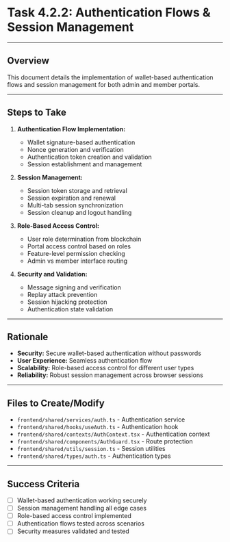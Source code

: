 # Task 4.2.2: Authentication Flows & Session Management

---

## Overview
This document details the implementation of wallet-based authentication flows and session management for both admin and member portals.

---

## Steps to Take
1. **Authentication Flow Implementation:**
   - Wallet signature-based authentication
   - Nonce generation and verification
   - Authentication token creation and validation
   - Session establishment and management

2. **Session Management:**
   - Session token storage and retrieval
   - Session expiration and renewal
   - Multi-tab session synchronization
   - Session cleanup and logout handling

3. **Role-Based Access Control:**
   - User role determination from blockchain
   - Portal access control based on roles
   - Feature-level permission checking
   - Admin vs member interface routing

4. **Security and Validation:**
   - Message signing and verification
   - Replay attack prevention
   - Session hijacking protection
   - Authentication state validation

---

## Rationale
- **Security:** Secure wallet-based authentication without passwords
- **User Experience:** Seamless authentication flow
- **Scalability:** Role-based access control for different user types
- **Reliability:** Robust session management across browser sessions

---

## Files to Create/Modify
- `frontend/shared/services/auth.ts` - Authentication service
- `frontend/shared/hooks/useAuth.ts` - Authentication hook
- `frontend/shared/contexts/AuthContext.tsx` - Authentication context
- `frontend/shared/components/AuthGuard.tsx` - Route protection
- `frontend/shared/utils/session.ts` - Session utilities
- `frontend/shared/types/auth.ts` - Authentication types

---

## Success Criteria
- [ ] Wallet-based authentication working securely
- [ ] Session management handling all edge cases
- [ ] Role-based access control implemented
- [ ] Authentication flows tested across scenarios
- [ ] Security measures validated and tested 